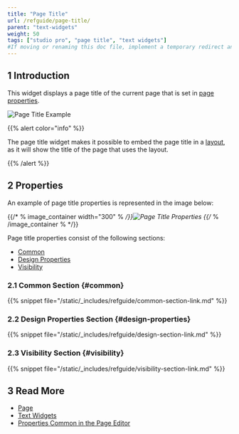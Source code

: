 ```yaml
---
title: "Page Title"
url: /refguide/page-title/
parent: "text-widgets"
weight: 50
tags: ["studio pro", "page title", "text widgets"]
#If moving or renaming this doc file, implement a temporary redirect and let the respective team know they should update the URL in the product. See Mapping to Products for more details.
---
```


## 1 Introduction

This widget displays a page title of the current page that is set in [page properties](page-properties#title).

![Page Title Example](/attachments/refguide/modeling/pages/text-widgets/page-title/page-title-example.png)

{{% alert color="info" %}}

The page title widget makes it possible to embed the page title in a [layout](layout), as it will show the title of the page that uses the layout.

{{% /alert %}}

## 2 Properties

An example of page title properties is represented in the image below:

{{/* % image_container width="300" % */}}![Page Title Properties](/attachments/refguide/modeling/pages/text-widgets/page-title/page-title-properties.png)
{{/* % /image_container % */}}

Page title properties consist of the following sections:

* [Common](#common)
* [Design Properties](#design-properties)
* [Visibility](#visibility)

### 2.1 Common Section {#common}

{{% snippet file="/static/_includes/refguide/common-section-link.md" %}}

### 2.2 Design Properties Section {#design-properties}

{{% snippet file="/static/_includes/refguide/design-section-link.md" %}} 

### 2.3 Visibility Section {#visibility}

{{% snippet file="/static/_includes/refguide/visibility-section-link.md" %}}

## 3 Read More

* [Page](page)
* [Text Widgets](text-widgets)
* [Properties Common in the Page Editor](common-widget-properties)